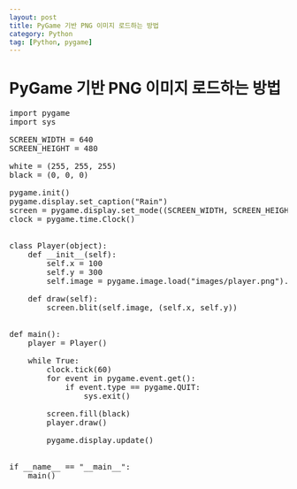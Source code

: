 ```yaml
---
layout: post
title: PyGame 기반 PNG 이미지 로드하는 방법
category: Python
tag: [Python, pygame]
---
```

# PyGame 기반 PNG 이미지 로드하는 방법

<pre class="prettyprint">
import pygame
import sys

SCREEN_WIDTH = 640
SCREEN_HEIGHT = 480

white = (255, 255, 255)
black = (0, 0, 0)

pygame.init()
pygame.display.set_caption("Rain")
screen = pygame.display.set_mode((SCREEN_WIDTH, SCREEN_HEIGHT))
clock = pygame.time.Clock()


class Player(object):
    def __init__(self):
        self.x = 100
        self.y = 300
        self.image = pygame.image.load("images/player.png").convert_alpha()

    def draw(self):
        screen.blit(self.image, (self.x, self.y))


def main():
    player = Player()

    while True:
        clock.tick(60)
        for event in pygame.event.get():
            if event.type == pygame.QUIT:
                sys.exit()

        screen.fill(black)
        player.draw()

        pygame.display.update()


if __name__ == "__main__":
    main()
</pre>